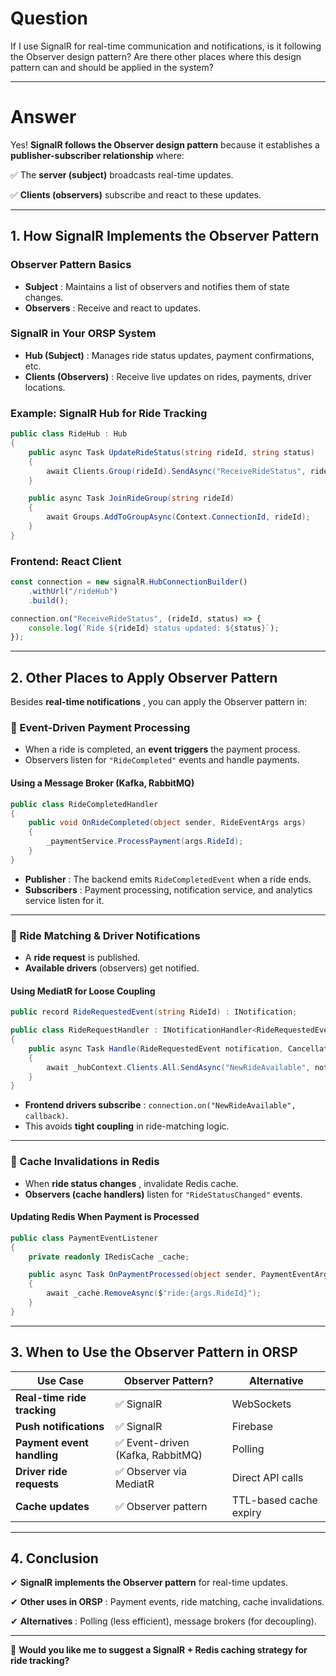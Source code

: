 # Question

If I use SignalR for real-time communication and notifications, is it following the Observer design pattern? Are there other places where this design pattern can and should be applied in the system?

---

# Answer

Yes! **SignalR follows the Observer design pattern** because it establishes a **publisher-subscriber relationship** where:

✅ The **server (subject)** broadcasts real-time updates.

✅ **Clients (observers)** subscribe and react to these updates.

---

## **1. How SignalR Implements the Observer Pattern**

### **Observer Pattern Basics**

* **Subject** : Maintains a list of observers and notifies them of state changes.
* **Observers** : Receive and react to updates.

### **SignalR in Your ORSP System**

* **Hub (Subject)** : Manages ride status updates, payment confirmations, etc.
* **Clients (Observers)** : Receive live updates on rides, payments, driver locations.

### **Example: SignalR Hub for Ride Tracking**

```csharp
public class RideHub : Hub
{
    public async Task UpdateRideStatus(string rideId, string status)
    {
        await Clients.Group(rideId).SendAsync("ReceiveRideStatus", rideId, status);
    }

    public async Task JoinRideGroup(string rideId)
    {
        await Groups.AddToGroupAsync(Context.ConnectionId, rideId);
    }
}
```

### **Frontend: React Client**

```javascript
const connection = new signalR.HubConnectionBuilder()
    .withUrl("/rideHub")
    .build();

connection.on("ReceiveRideStatus", (rideId, status) => {
    console.log(`Ride ${rideId} status updated: ${status}`);
});
```

---

## **2. Other Places to Apply Observer Pattern**

Besides  **real-time notifications** , you can apply the Observer pattern in:

### **🔹 Event-Driven Payment Processing**

* When a ride is completed, an **event triggers** the payment process.
* Observers listen for `"RideCompleted"` events and handle payments.

#### **Using a Message Broker (Kafka, RabbitMQ)**

```csharp
public class RideCompletedHandler
{
    public void OnRideCompleted(object sender, RideEventArgs args)
    {
        _paymentService.ProcessPayment(args.RideId);
    }
}
```

* **Publisher** : The backend emits `RideCompletedEvent` when a ride ends.
* **Subscribers** : Payment processing, notification service, and analytics service listen for it.

---

### **🔹 Ride Matching & Driver Notifications**

* A **ride request** is published.
* **Available drivers** (observers) get notified.

#### **Using MediatR for Loose Coupling**

```csharp
public record RideRequestedEvent(string RideId) : INotification;

public class RideRequestHandler : INotificationHandler<RideRequestedEvent>
{
    public async Task Handle(RideRequestedEvent notification, CancellationToken cancellationToken)
    {
        await _hubContext.Clients.All.SendAsync("NewRideAvailable", notification.RideId);
    }
}
```

* **Frontend drivers subscribe** : `connection.on("NewRideAvailable", callback)`.
* This avoids **tight coupling** in ride-matching logic.

---

### **🔹 Cache Invalidations in Redis**

* When  **ride status changes** , invalidate Redis cache.
* **Observers (cache handlers)** listen for `"RideStatusChanged"` events.

#### **Updating Redis When Payment is Processed**

```csharp
public class PaymentEventListener
{
    private readonly IRedisCache _cache;

    public async Task OnPaymentProcessed(object sender, PaymentEventArgs args)
    {
        await _cache.RemoveAsync($"ride:{args.RideId}");
    }
}
```

---

## **3. When to Use the Observer Pattern in ORSP**

| Use Case                          | Observer Pattern?                 | Alternative            |
| --------------------------------- | --------------------------------- | ---------------------- |
| **Real-time ride tracking** | ✅ SignalR                        | WebSockets             |
| **Push notifications**      | ✅ SignalR                        | Firebase               |
| **Payment event handling**  | ✅ Event-driven (Kafka, RabbitMQ) | Polling                |
| **Driver ride requests**    | ✅ Observer via MediatR           | Direct API calls       |
| **Cache updates**           | ✅ Observer pattern               | TTL-based cache expiry |

---

## **4. Conclusion**

✔ **SignalR implements the Observer pattern** for real-time updates.

✔  **Other uses in ORSP** : Payment events, ride matching, cache invalidations.

✔  **Alternatives** : Polling (less efficient), message brokers (for decoupling).

---

🚀 **Would you like me to suggest a SignalR + Redis caching strategy for ride tracking?**
